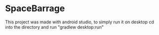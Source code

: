 # SpaceBarrage

This project was made with android studio, to simply run it on desktop cd into the directory and run "gradlew desktop:run"

